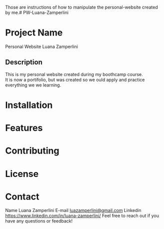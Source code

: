 Those are instructions of how to manipulate the personal-website created by me.# PW-Luana-Zamperlini

# Project Name
Personal Website Luana Zamperlini

## Description

This is my personal website created during my boothcamp course.\
 It is now a portifolio, but was created so we ould apply and practice everything we we learning.


# Installation

# Features


# Contributing


# License

# Contact
Name Luana Zamperlini
E-mail luazamperlini@gmail.com
Linkedin https://www.linkedin.com/in/luana-zamperlini/
Feel free to reach out if you have any questions or feedback!
